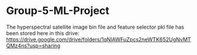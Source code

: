 # Group-5-ML-Project

The hyperspectral satellite image bin file and feature selector pkl file has been stored here in this drive: https://drive.google.com/drive/folders/1qNlAWFuZpcs2neWTK652UgNvMTQMz4ns?usp=sharing